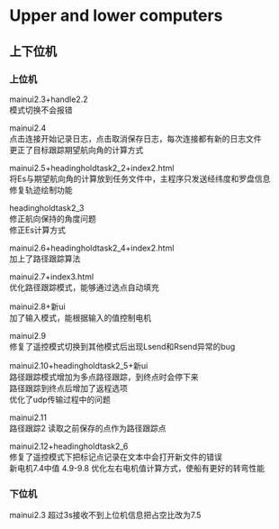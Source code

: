 # Upper and lower computers
## 上下位机


### 上位机

mainui2.3+handle2.2<br>
模式切换不会报错<br>

mainui2.4<br>
点击连接开始记录日志，点击取消保存日志，每次连接都有新的日志文件<br>
更正了目标跟踪期望航向角的计算方式<br>

mainui2.5+headingholdtask2_2+index2.html<br>
将Es与期望航向角的计算放到任务文件中，主程序只发送经纬度和罗盘信息<br>
修复轨迹绘制功能<br>

headingholdtask2_3<br>
修正航向保持的角度问题<br>
修正Es计算方式<br>

mainui2.6+headingholdtask2_4+index2.html<br>
加上了路径跟踪算法<br>

mainui2.7+index3.html<br>
优化路径跟踪模式，能够通过选点自动填充<br>

mainui2.8+新ui<br>
加了输入模式，能根据输入的值控制电机<br>

mainui2.9<br>
修复了遥控模式切换到其他模式后出现Lsend和Rsend异常的bug<br>

mainui2.10+headingholdtask2_5+新ui<br>
路径跟踪模式增加为多点路径跟踪，到终点时会停下来<br>
路径跟踪到终点后增加了返程选项<br>
优化了udp传输过程中的问题<br>

mainui2.11<br>
路径跟踪2 读取之前保存的点作为路径跟踪点

mainui2.12+headingholdtask2_6<br>
修复了遥控模式下把标记点记录在文本中会打开新文件的错误<br>
新电机7.4中值 4.9-9.8
优化左右电机值计算方式，使船有更好的转弯性能

### 下位机
mainui2.3
超过3s接收不到上位机信息把占空比改为7.5